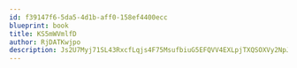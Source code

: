 ```yaml
---
id: f39147f6-5da5-4d1b-aff0-158ef4400ecc
blueprint: book
title: KS5mWVmlfD
author: RjDATKwjpo
description: Js2U7Myj71SL43RxcfLqjs4F75MsufbiuG5EFQVV4EXLpjTXQSOXVy2NpJ9zAJBnxHF7Hxj3BbSZtE0d9zgDoamGvdZfVtzpd1P2
---
```

